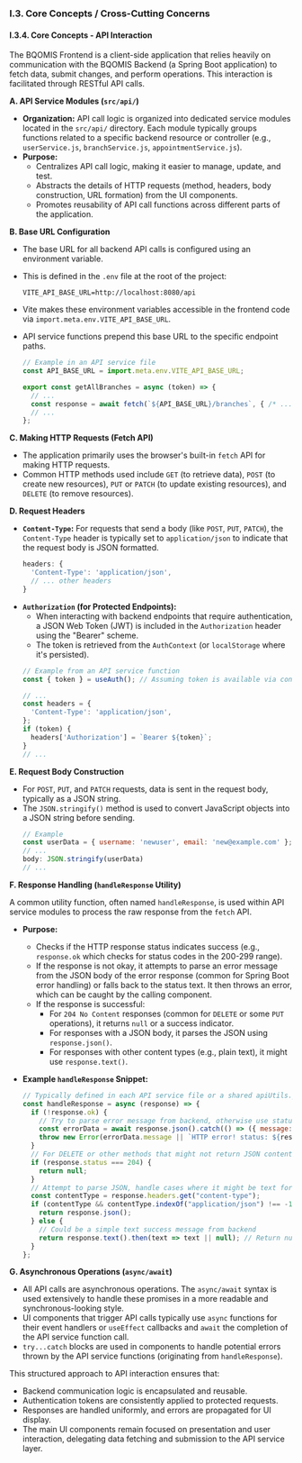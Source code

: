 
### I.3. Core Concepts / Cross-Cutting Concerns

#### I.3.4. Core Concepts - API Interaction

The BQOMIS Frontend is a client-side application that relies heavily on communication with the BQOMIS Backend (a Spring Boot application) to fetch data, submit changes, and perform operations. This interaction is facilitated through RESTful API calls.

**A. API Service Modules (`src/api/`)**

*   **Organization:** API call logic is organized into dedicated service modules located in the `src/api/` directory. Each module typically groups functions related to a specific backend resource or controller (e.g., `userService.js`, `branchService.js`, `appointmentService.js`).
*   **Purpose:**
    *   Centralizes API call logic, making it easier to manage, update, and test.
    *   Abstracts the details of HTTP requests (method, headers, body construction, URL formation) from the UI components.
    *   Promotes reusability of API call functions across different parts of the application.

**B. Base URL Configuration**

*   The base URL for all backend API calls is configured using an environment variable.
*   This is defined in the `.env` file at the root of the project:
    ```env
    VITE_API_BASE_URL=http://localhost:8080/api
    ```
*   Vite makes these environment variables accessible in the frontend code via `import.meta.env.VITE_API_BASE_URL`.
*   API service functions prepend this base URL to the specific endpoint paths.

    ```javascript
    // Example in an API service file
    const API_BASE_URL = import.meta.env.VITE_API_BASE_URL;

    export const getAllBranches = async (token) => {
      // ...
      const response = await fetch(`${API_BASE_URL}/branches`, { /* ... */ });
      // ...
    };
    ```

**C. Making HTTP Requests (Fetch API)**

*   The application primarily uses the browser's built-in `fetch` API for making HTTP requests.
*   Common HTTP methods used include `GET` (to retrieve data), `POST` (to create new resources), `PUT` or `PATCH` (to update existing resources), and `DELETE` (to remove resources).

**D. Request Headers**

*   **`Content-Type`:** For requests that send a body (like `POST`, `PUT`, `PATCH`), the `Content-Type` header is typically set to `application/json` to indicate that the request body is JSON formatted.
    ```javascript
    headers: {
      'Content-Type': 'application/json',
      // ... other headers
    }
    ```
*   **`Authorization` (for Protected Endpoints):**
    *   When interacting with backend endpoints that require authentication, a JSON Web Token (JWT) is included in the `Authorization` header using the "Bearer" scheme.
    *   The token is retrieved from the `AuthContext` (or `localStorage` where it's persisted).
    ```javascript
    // Example from an API service function
    const { token } = useAuth(); // Assuming token is available via context or direct retrieval

    // ...
    const headers = {
      'Content-Type': 'application/json',
    };
    if (token) {
      headers['Authorization'] = `Bearer ${token}`;
    }
    // ...
    ```

**E. Request Body Construction**

*   For `POST`, `PUT`, and `PATCH` requests, data is sent in the request body, typically as a JSON string.
*   The `JSON.stringify()` method is used to convert JavaScript objects into a JSON string before sending.
    ```javascript
    // Example
    const userData = { username: 'newuser', email: 'new@example.com' };
    // ...
    body: JSON.stringify(userData)
    // ...
    ```

**F. Response Handling (`handleResponse` Utility)**

A common utility function, often named `handleResponse`, is used within API service modules to process the raw response from the `fetch` API.

*   **Purpose:**
    *   Checks if the HTTP response status indicates success (e.g., `response.ok` which checks for status codes in the 200-299 range).
    *   If the response is not okay, it attempts to parse an error message from the JSON body of the error response (common for Spring Boot error handling) or falls back to the status text. It then throws an error, which can be caught by the calling component.
    *   If the response is successful:
        *   For `204 No Content` responses (common for `DELETE` or some `PUT` operations), it returns `null` or a success indicator.
        *   For responses with a JSON body, it parses the JSON using `response.json()`.
        *   For responses with other content types (e.g., plain text), it might use `response.text()`.

*   **Example `handleResponse` Snippet:**
    ```javascript
    // Typically defined in each API service file or a shared apiUtils.js
    const handleResponse = async (response) => {
      if (!response.ok) {
        // Try to parse error message from backend, otherwise use status text
        const errorData = await response.json().catch(() => ({ message: response.statusText }));
        throw new Error(errorData.message || `HTTP error! status: ${response.status}`);
      }
      // For DELETE or other methods that might not return JSON content but are successful
      if (response.status === 204) {
        return null; 
      }
      // Attempt to parse JSON, handle cases where it might be text for certain success responses
      const contentType = response.headers.get("content-type");
      if (contentType && contentType.indexOf("application/json") !== -1) {
        return response.json();
      } else {
        // Could be a simple text success message from backend
        return response.text().then(text => text || null); // Return null if text is empty
      }
    };
    ```

**G. Asynchronous Operations (`async/await`)**

*   All API calls are asynchronous operations. The `async/await` syntax is used extensively to handle these promises in a more readable and synchronous-looking style.
*   UI components that trigger API calls typically use `async` functions for their event handlers or `useEffect` callbacks and `await` the completion of the API service function call.
*   `try...catch` blocks are used in components to handle potential errors thrown by the API service functions (originating from `handleResponse`).

This structured approach to API interaction ensures that:
*   Backend communication logic is encapsulated and reusable.
*   Authentication tokens are consistently applied to protected requests.
*   Responses are handled uniformly, and errors are propagated for UI display.
*   The main UI components remain focused on presentation and user interaction, delegating data fetching and submission to the API service layer.